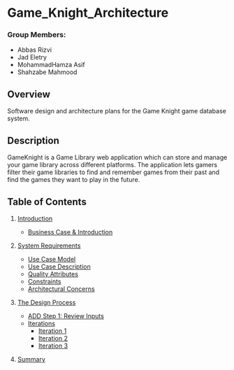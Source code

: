 # Game_Knight_Architecture
### Group Members: 
* Abbas Rizvi  
* Jad Eletry  
* MohammadHamza Asif  
* Shahzabe Mahmood  

## Overview 
Software design and architecture plans for the Game Knight game database system. 

## Description
GameKnight is a Game Library web application which can store and manage your game library across different platforms. The application lets gamers filter their game libraries to find and remember games from their past and find the games they want to play in the future. 

## Table of Contents
1. [Introduction](https://github.com/Mohammad0336/Game_KnightArchitecture/tree/main/Business%20Case)
    * [Business Case & Introduction](https://github.com/Mohammad0336/Game_KnightArchitecture/blob/main/Business%20Case/Intro_BusinessCase.pdf)
2. [System Requirements](https://github.com/Mohammad0336/Game_KnightArchitecture/tree/main/System%20Requirements)
    * [Use Case Model](https://github.com/Mohammad0336/Game_KnightArchitecture/blob/main/System%20Requirements/Use_Case_Model.pdf)
    * [Use Case Description](https://github.com/Mohammad0336/Game_KnightArchitecture/blob/main/System%20Requirements/Use_Case_Descriptions.pdf)
    * [Quality Attributes](https://github.com/Mohammad0336/Game_KnightArchitecture/blob/main/System%20Requirements/Quality_Attribute_Scenarios.pdf)
    * [Constraints](https://github.com/Mohammad0336/Game_KnightArchitecture/blob/main/System%20Requirements/Constraints.pdf)
    * [Architectural Concerns](https://github.com/Mohammad0336/Game_KnightArchitecture/blob/main/System%20Requirements/Architectural_Concerns.pdf)

3. [The Design Process](https://github.com/Mohammad0336/Game_KnightArchitecture/tree/main/Design%20Process)
    * [ADD Step 1: Review Inputs](https://github.com/Mohammad0336/Game_KnightArchitecture/blob/main/Design%20Process/Step1_Review_Inputs.pdf)
    * [Iterations](https://github.com/Mohammad0336/Game_KnightArchitecture/tree/main/Design%20Process/Iterations)
        * [Iteration 1](https://github.com/Mohammad0336/Game_KnightArchitecture/blob/main/Design%20Process/Iterations/Iteration1.pdf)
        * [Iteration 2](https://github.com/Mohammad0336/Game_KnightArchitecture/blob/main/Design%20Process/Iterations/Iteration2.pdf)
        * [Iteration 3](https://github.com/Mohammad0336/Game_KnightArchitecture/blob/main/Design%20Process/Iterations/Iteration3.pdf)

 4. [Summary](https://github.com/Mohammad0336/Game_KnightArchitecture/blob/main/Summary.pdf)
